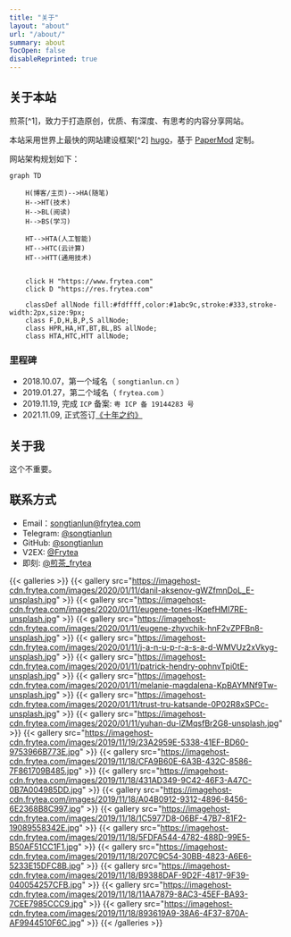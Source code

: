 ```yaml
---
title: "关于"
layout: "about"
url: "/about/"
summary: about
TocOpen: false
disableReprinted: true
---
```


## 关于本站

煎茶[^1]，致力于打造原创，优质、有深度、有思考的内容分享网站。

本站采用世界上最快的网站建设框架[^2] [hugo](https://gohugo.io/)，基于 [PaperMod](https://github.com/adityatelange/hugo-PaperMod) 定制。

网站架构规划如下：

```mermaid
graph TD

    H(博客/主页)-->HA(随笔)
    H-->HT(技术)
    H-->BL(阅读)
    H-->BS(学习)

    HT-->HTA(人工智能)
    HT-->HTC(云计算)
    HT-->HTT(通用技术)
    
    
    click H "https://www.frytea.com"
    click D "https://res.frytea.com"

    classDef allNode fill:#fdffff,color:#1abc9c,stroke:#333,stroke-width:2px,size:9px;
    class F,D,H,B,P,S allNode;
    class HPR,HA,HT,BT,BL,BS allNode;
    class HTA,HTC,HTT allNode;
```

### 里程碑

- 2018.10.07，第一个域名（ `songtianlun.cn` ）
- 2019.01.27，第二个域名（ `frytea.com` ）
- 2019.11.19, 完成 `ICP` 备案: `粤 ICP 备 19144283 号`
- 2021.11.09, 正式签订[《十年之约》](https://www.foreverblog.cn)


## 关于我

这个不重要。

## 联系方式

- Email：[songtianlun@frytea.com](mailto:songtianlun@frytea.com)
- Telegram: [@songtianlun](https://t.me/songtianlun)
- GitHub: [@songtianlun](https://github.com/songtianlun)
- V2EX: [@Frytea](https://www.v2ex.com/member/Frytea)
- 即刻: [@煎茶_frytea](https://web.okjike.com/u/93f05b30-c2af-4096-b90e-32961464b881)


{{< galleries >}}
{{< gallery src="https://imagehost-cdn.frytea.com/images/2020/01/11/danil-aksenov-gWZfmnDoL_E-unsplash.jpg" >}}
{{< gallery src="https://imagehost-cdn.frytea.com/images/2020/01/11/eugene-tones-IKqefHMI7RE-unsplash.jpg" >}}
{{< gallery src="https://imagehost-cdn.frytea.com/images/2020/01/11/eugene-zhyvchik-hnF2vZPFBn8-unsplash.jpg" >}}
{{< gallery src="https://imagehost-cdn.frytea.com/images/2020/01/11/j-a-n-u-p-r-a-s-a-d-WMVUz2xVkyg-unsplash.jpg" >}}
{{< gallery src="https://imagehost-cdn.frytea.com/images/2020/01/11/patrick-hendry-ophnvTpi0tE-unsplash.jpg" >}}
{{< gallery src="https://imagehost-cdn.frytea.com/images/2020/01/11/melanie-magdalena-KpBAYMNf9Tw-unsplash.jpg" >}}
{{< gallery src="https://imagehost-cdn.frytea.com/images/2020/01/11/trust-tru-katsande-0P02R8xSPCc-unsplash.jpg" >}}
{{< gallery src="https://imagehost-cdn.frytea.com/images/2020/01/11/yuhan-du-lZMqsfBr2G8-unsplash.jpg" >}}
{{< gallery src="https://imagehost-cdn.frytea.com/images/2019/11/19/23A2959E-5338-41EF-BD60-9753966B773E.jpg" >}}
{{< gallery src="https://imagehost-cdn.frytea.com/images/2019/11/18/CFA9B60E-6A3B-432C-8586-7F861709B485.jpg" >}}
{{< gallery src="https://imagehost-cdn.frytea.com/images/2019/11/18/431AD349-9C42-46F3-A47C-0B7A004985DD.jpg" >}}
{{< gallery src="https://imagehost-cdn.frytea.com/images/2019/11/18/A04B0912-9312-4896-8456-6E2368B8C997.jpg" >}}
{{< gallery src="https://imagehost-cdn.frytea.com/images/2019/11/18/1C5977D8-06BF-47B7-81F2-19089558342E.jpg" >}}
{{< gallery src="https://imagehost-cdn.frytea.com/images/2019/11/18/5FDFA544-4782-488D-99E5-B50AF51CC1F1.jpg" >}}
{{< gallery src="https://imagehost-cdn.frytea.com/images/2019/11/18/207C9C54-30BB-4823-A6E6-5233E15DFC8B.jpg" >}}
{{< gallery src="https://imagehost-cdn.frytea.com/images/2019/11/18/B9388DAF-9D2F-4817-9F39-040054257CFB.jpg" >}}
{{< gallery src="https://imagehost-cdn.frytea.com/images/2019/11/18/11AA7879-8AC3-45EF-BA93-7CEE7985CCC9.jpg" >}}
{{< gallery src="https://imagehost-cdn.frytea.com/images/2019/11/18/893619A9-38A6-4F37-870A-AF9944510F6C.jpg" >}}
{{< /galleries >}}

